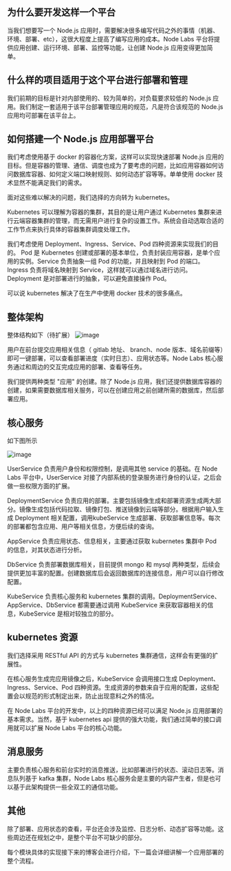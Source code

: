 ## 为什么要开发这样一个平台

当我们想要写一个 Node.js 应用时，需要解决很多编写代码之外的事情（机器、环境、部署、etc），这很大程度上提高了编写应用的成本。Node Labs 平台将提供应用创建、运行环境、部署、监控等功能，让创建 Node.js 应用变得更加简单。

## 什么样的项目适用于这个平台进行部署和管理

我们前期的目标是针对内部使用的、较为简单的，对负载要求较低的 Node.js 应用。我们制定一套适用于该平台部署管理应用的规范，凡是符合该规范的 Node.js 应用均可部署在该平台上。

## 如何搭建一个 Node.js 应用部署平台

我们考虑使用基于 docker 的容器化方案，这样可以实现快速部署 Node.js 应用的目标。但是容器的管理、通信、调度也成为了要考虑的问题，比如应用容器如何访问数据库容器、如何定义端口映射规则、如何动态扩容等等。单单使用 docker 技术显然不能满足我们的需求。

面对这些难以解决的问题，我们选择的方向转为 kubernetes。

Kubernetes 可以理解为容器的集群，其目的是让用户通过 Kubernetes 集群来进行云端容器集群的管理，而无需用户进行复杂的设置工作。系统会自动选取合适的工作节点来执行具体的容器集群调度处理工作。

我们考虑使用 Deployment、Ingress、Service、Pod 四种资源来实现我们的目的。  Pod 是 Kubernetes 创建或部署的基本单位，负责封装应用容器，是单个应用的实例。Service 负责抽象一组 Pod 的功能，并且映射到 Pod 的端口。Ingress 负责将域名映射到 Service，这样就可以通过域名进行访问。Deployment 是对部署进行的抽象，可以避免直接操作 Pod。

可以说 kubernetes 解决了在生产中使用 docker 技术的很多痛点。

## 整体架构

整体结构如下（待扩展）
![image](//qhyxpicoss.kujiale.com/2018/02/26/LKJ4F6IKAIB36EKZAAAAAAY8_1679x669.png)

用户在前台提交应用相关信息（ gitlab 地址、 branch、node 版本、域名前缀等）即可一键部署，可以查看部署进度（实时日志）、应用状态等。Node Labs 核心服务通过和周边的交互完成应用的部署、查看等任务。

我们提供两种类型 "应用" 的创建。除了 Node.js 应用，我们还提供数据库容器的创建，如果需要数据库相关服务，可以在创建应用之前创建所需的数据库，然后部署应用。

## 核心服务

如下图所示

![image](https://qhyxpicoss.kujiale.com/2018/02/28/LKLEPOIKAIB36L2EAAAAAAA8_1239x560.png)

UserService 负责用户身份和权限控制，是调用其他 service 的基础。在 Node Labs 平台中，UserService 对接了内部系统的登录服务进行身份的认证，之后会做一些权限方面的扩展。

DeploymentService 负责应用的部署。主要包括镜像生成和部署资源生成两大部分。镜像生成包括代码拉取、镜像打包、推送镜像到云端等部分。根据用户输入生成 Deployment 相关配置，调用kubeService 生成部署、获取部署信息等。每次的部署都包含应用、用户等相关信息，方便后续的查询。

AppService 负责应用状态、信息相关，主要通过获取 kubernetes 集群中 Pod 的信息，对其状态进行分析。

DbService 负责部署数据库相关，目前提供 mongo 和 mysql 两种类型，后续会提供更加丰富的配置。创建数据库后会返回数据库的连接信息，用户可以自行修改配置。

KubeService 负责核心服务和 kubernetes 集群的调用。DeploymentService、AppService、DbService 都需要通过调用 KubeService 来获取容器相关的信息，KubeService 是相对较独立的部分。

## kubernetes 资源

我们选择采用 RESTful API 的方式与 kubernetes 集群通信，这样会有更强的扩展性。

在核心服务生成完应用镜像之后，KubeService 会调用接口生成 Deployment、Ingress、Service、Pod 四种资源。生成资源的参数来自于应用的配置，这些配置会以规范的形式制定出来，防止出现意料之外的情况。

在 Node Labs 平台的开发中，以上的四种资源已经可以满足 Node.js 应用部署的基本需求。当然，基于 kubernetes api 提供的强大功能，我们通过简单的接口调用就可以扩展 Node Labs 平台的核心功能。

## 消息服务

主要负责核心服务和前台实时的消息推送，比如部署进行的状态、滚动日志等。消息队列基于 kafka 集群，Node Labs 核心服务会是主要的内容产生者，但是也可以基于此架构提供一些全双工的通信功能。

## 其他

除了部署、应用状态的查看，平台还会涉及监控、日志分析、动态扩容等功能。这些周边还在规划之中，是整个平台不可缺少的部分。

每个模块具体的实现接下来的博客会进行介绍，下一篇会详细讲解一个应用部署的整个流程。
